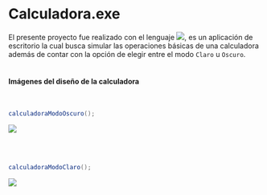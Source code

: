 # Calculadora.exe

El presente proyecto fue realizado con el lenguaje ![](https://img.shields.io/badge/Java-19-orange), es un aplicación de escritorio la cual busca simular las operaciones básicas de una calculadora además de contar con la opción de elegir entre el modo `Claro` u `Oscuro`.
<br/>
<br/>
#### Imágenes del diseño de la calculadora
<br/>

```java
calculadoraModoOscuro();
```

![](https://blogger.googleusercontent.com/img/b/R29vZ2xl/AVvXsEgAQ7AFaDHCo2AWzzZ5veY9wscyLhtlFwrTBcVnNdeMwztOiymXMi-HVGhzWY8L0YPcHlCACzHoK1dlBQZN5ZgRTbqf5pin9Cx7bL_2ObmDZK1hkpO6izvfywK44KaXJNMRk49M-ItteRysQFX5P8Fj5ZEF4S5GpUV0Tw8_mZreR-RFNogkZO-oQDQZUnU/s320/New%20Pro7ject.png)

<br/>
<br/>

```java
calculadoraModoClaro();
```

![](https://blogger.googleusercontent.com/img/b/R29vZ2xl/AVvXsEgkhvGAKOOMn2hDu1AjiYybBgOZzyUscu3h8vIsd3HPfZkjFpQL2kBqAT2AVNzXnR3I9eW7I19lK5apjkmDsu7xKkmlpUC4UXyE2w3RrF1QI-c1MbItNAUBpz-zVWEW0vKWcegrxwEworc1OBKOuhomsj9lvK2UH96uTWjyrwLJk1UcBK3Y8iS2kEvgLKg/s320/New%20Project.jpg)
